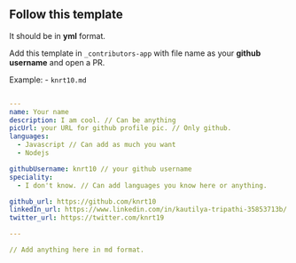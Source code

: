 ## Follow this template

It should be in **yml** format.

Add this template in `_contributors-app` with file name as your **github username** and open a PR.

Example: - `knrt10.md`

```yml

---
name: Your name
description: I am cool. // Can be anything
picUrl: your URL for github profile pic. // Only github.
languages:
  - Javascript // Can add as much you want
  - Nodejs

githubUsername: knrt10 // your github username
speciality:
  - I don't know. // Can add languages you know here or anything.

github_url: https://github.com/knrt10
linkedIn_url: https://www.linkedin.com/in/kautilya-tripathi-35853713b/
twitter_url: https://twitter.com/knrt19

---

// Add anything here in md format.

```
